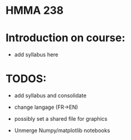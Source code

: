 HMMA 238
========


# Introduction on course:

- add syllabus here

# TODOS:

- add syllabus and consolidate

- change langage (FR->EN)

- possibly set a shared file for graphics

- Unmerge Numpy/matplotlib notebooks
